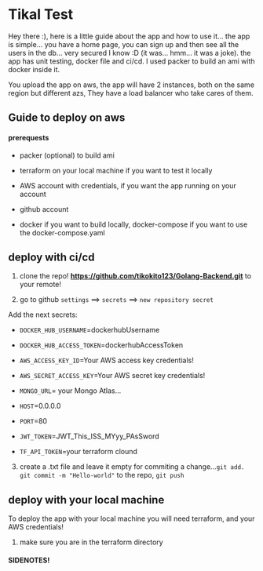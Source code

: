 # Tikal Test

Hey there :), here is a little guide about the app and how to use it...
the app is simple... you have a home page, you can sign up and then see all the users in the db...
very secured I know :D (it was... hmm... it was a joke). the app has unit testing, docker file and ci/cd.
I used packer to build an ami with docker inside it. 

You upload the app on aws, the app will have 2 instances, both on the same region but different azs,
They have a load balancer who take cares of them.

## Guide to deploy on aws

#### prerequests

- packer (optional) to build ami

- terraform on your local machine if you want to test it locally

- AWS account with credentials, if you want the app running on your account

- github account

- docker if you want to build locally, docker-compose if you want to use the docker-compose.yaml

## deploy with ci/cd

1. clone the repo! **https://github.com/tikokito123/Golang-Backend.git** to your remote!

2. go to github ```settings``` ==> ```secrets``` ==> ```new repository secret```

Add the next secrets:

- ```DOCKER_HUB_USERNAME```=dockerhubUsername
 
- ```DOCKER_HUB_ACCESS_TOKEN```=dockerhubAccessToken

- ```AWS_ACCESS_KEY_ID```=Your AWS access key credentials!

- ```AWS_SECRET_ACCESS_KEY```=Your AWS secret key credentials!

- ```MONGO_URL```= your Mongo Atlas...

- ```HOST```=0.0.0.0

- ```PORT```=80

- ```JWT_TOKEN```=JWT_This_ISS_MYyy_PAsSword

- ```TF_API_TOKEN```=your terraform clound


3. create a .txt file and leave it empty for commiting a change...```git add.``` ```git commit -m "Hello-world"``` to the repo, ```git push```


## deploy with your local machine

To deploy the app with your local machine you will need terraform, and your AWS credentials!

1. make sure you are in the terraform directory




#### SIDENOTES!


